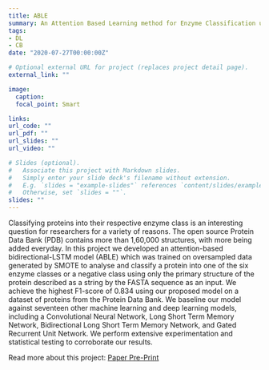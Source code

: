 ```yaml
---
title: ABLE
summary: An Attention Based Learning method for Enzyme Classification using protein sequences 
tags:
- DL
- CB
date: "2020-07-27T00:00:00Z"

# Optional external URL for project (replaces project detail page).
external_link: ""

image:
  caption: 
  focal_point: Smart

links:
url_code: ""
url_pdf: ""
url_slides: ""
url_video: ""

# Slides (optional).
#   Associate this project with Markdown slides.
#   Simply enter your slide deck's filename without extension.
#   E.g. `slides = "example-slides"` references `content/slides/example-slides.md`.
#   Otherwise, set `slides = ""`.
slides: ""
---
```


Classifying proteins into their respective enzyme class is an interesting question for researchers for a variety of reasons. The open source Protein Data Bank (PDB) contains more than 1,60,000 structures, with more being added everyday. In this project we developed an attention-based bidirectional-LSTM model (ABLE) which was trained on oversampled data generated by SMOTE to analyse and classify a protein into one of the six enzyme classes or a negative class using only the primary structure of the protein described as a string by the FASTA sequence as an input. We achieve the highest F1-score of 0.834 using our proposed model on a dataset of proteins from the Protein Data Bank. We baseline our model against seventeen other machine learning and deep learning models, including a Convolutional Neural Network, Long Short Term Memory Network, Bidirectional Long Short Term Memory Network, and Gated Recurrent Unit Network. We perform extensive experimentation and statistical testing to corroborate our results.

Read more about this project: [Paper Pre-Print](https://www.biorxiv.org/content/10.1101/2020.11.12.380246v1)